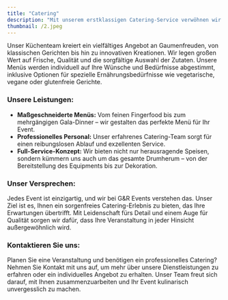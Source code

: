 ```yaml
---
title: "Catering"
description: "Mit unserem erstklassigen Catering-Service verwöhnen wir Ihre Gäste mit kulinarischen Köstlichkeiten, die auf Ihre individuellen Wünsche abgestimmt sind."
thumbnail: /2.jpeg
---
```


Unser Küchenteam kreiert ein vielfältiges Angebot an Gaumenfreuden, von klassischen Gerichten bis hin zu innovativen Kreationen. Wir legen großen Wert auf Frische, Qualität und die sorgfältige Auswahl der Zutaten. Unsere Menüs werden individuell auf Ihre Wünsche und Bedürfnisse abgestimmt, inklusive Optionen für spezielle Ernährungsbedürfnisse wie vegetarische, vegane oder glutenfreie Gerichte.

### Unsere Leistungen:

- **Maßgeschneiderte Menüs:** Vom feinen Fingerfood bis zum mehrgängigen Gala-Dinner – wir gestalten das perfekte Menü für Ihr Event.
- **Professionelles Personal:** Unser erfahrenes Catering-Team sorgt für einen reibungslosen Ablauf und exzellenten Service.
- **Full-Service-Konzept:** Wir bieten nicht nur herausragende Speisen, sondern kümmern uns auch um das gesamte Drumherum – von der Bereitstellung des Equipments bis zur Dekoration.

### Unser Versprechen:
Jedes Event ist einzigartig, und wir bei G&R Events verstehen das. Unser Ziel ist es, Ihnen ein sorgenfreies Catering-Erlebnis zu bieten, das Ihre Erwartungen übertrifft. Mit Leidenschaft fürs Detail und einem Auge für Qualität sorgen wir dafür, dass Ihre Veranstaltung in jeder Hinsicht außergewöhnlich wird.

### Kontaktieren Sie uns:
Planen Sie eine Veranstaltung und benötigen ein professionelles Catering? Nehmen Sie Kontakt mit uns auf, um mehr über unsere Dienstleistungen zu erfahren oder ein individuelles Angebot zu erhalten. Unser Team freut sich darauf, mit Ihnen zusammenzuarbeiten und Ihr Event kulinarisch unvergesslich zu machen.